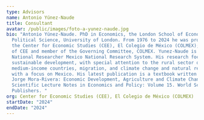 ```yaml
---
type: Advisors
name: Antonio Yúnez-Naude
title: Consultant
avatar: /public/images/foto-a-yunez-naude.jpg
bio: "Antonio Yúnez-Naude. PhD in Economics, the London School of Economics and
  Political Science, University of London. From 1976 to 2024 he was professor at
  the Center for Economic Studies (CEE), El Colegio de México (COLMEX); Director
  of CEE and member of the Governing Committee, COLMEX. Yunez-Naude is Emeritus
  National Researcher Mexico National Research System. His research focuses on
  sustainable development, with special attention to the rural sector of low and
  medium-income countries, migration, and climate change and natural resources
  with a focus on Mexico. His latest publication is a textbook written with
  Jorge Mora-Rivera: Economic Development, Agriculture and Climate Change. World
  Scientific Lecture Notes in Economics and Policy: Volume 15. World Scientific
  Publishers. "
org: Center for Economic Studies (CEE), El Colegio de México (COLMEX)
startDate: "2024"
endDate: "2024"
---
```

